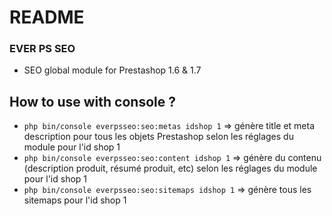 # README #

### EVER PS SEO ###

* SEO global module for Prestashop 1.6 & 1.7

## How to use with console ?

- `php bin/console everpsseo:seo:metas idshop 1` => génère title et meta description pour tous les objets Prestashop selon les réglages du module pour l'id shop 1
- `php bin/console everpsseo:seo:content idshop 1` => génère du contenu (description produit, résumé produit, etc) selon les réglages du module pour l'id shop 1
- `php bin/console everpsseo:seo:sitemaps idshop 1` => génère tous les sitemaps pour l'id shop 1
